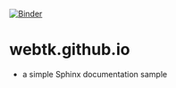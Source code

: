 [![Binder](https://mybinder.org/badge_logo.svg)](https://mybinder.org/v2/gh/webtk/webtk.github.io/main?labpath=notebooks%2Fgetting_started_with_pyvista.ipynb)
# webtk.github.io
 - a simple Sphinx documentation sample
